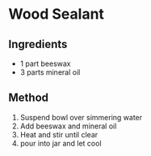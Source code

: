 # Wood Sealant

## Ingredients
* 1 part beeswax
* 3 parts mineral oil

## Method
1. Suspend bowl over simmering water
2. Add beeswax and mineral oil
3. Heat and stir until clear
4. pour into jar and let cool
